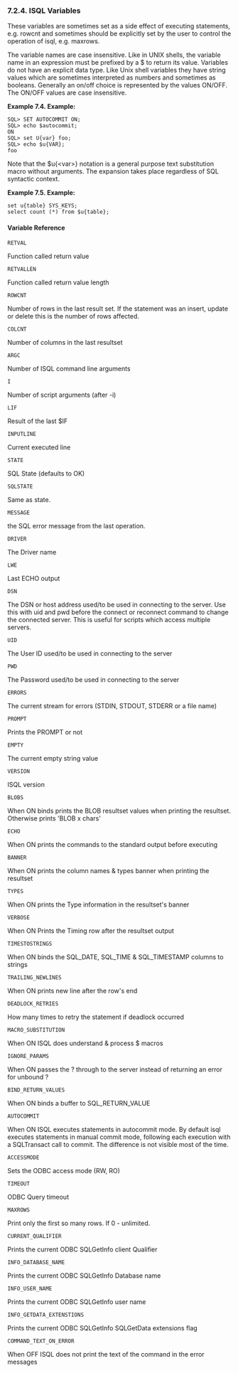 <div>

<div>

<div>

<div>

### 7.2.4. ISQL Variables

</div>

</div>

</div>

These variables are sometimes set as a side effect of executing
statements, e.g. rowcnt and sometimes should be explicitly set by the
user to control the operation of isql, e.g. maxrows.

The variable names are case insensitive. Like in UNIX shells, the
variable name in an expression must be prefixed by a \$ to return its
value. Variables do not have an explicit data type. Like Unix shell
variables they have string values which are sometimes interpreted as
numbers and sometimes as booleans. Generally an on/off choice is
represented by the values ON/OFF. The ON/OFF values are case
insensitive.

<div>

**Example 7.4. Example:**

<div>

``` programlisting
SQL> SET AUTOCOMMIT ON;
SQL> echo $autocommit;
ON
SQL> set U{var} foo;
SQL> echo $u{VAR};
foo
```

Note that the \$u{\<var\>} notation is a general purpose text
substitution macro without arguments. The expansion takes place
regardless of SQL syntactic context.

</div>

</div>

  

<div>

**Example 7.5. Example:**

<div>

``` programlisting
set u{table} SYS_KEYS;
select count (*) from $u{table};
```

</div>

</div>

  

<div>

<div>

<div>

<div>

#### Variable Reference

</div>

</div>

</div>

``` programlisting
RETVAL
```

Function called return value

``` programlisting
RETVALLEN
```

Function called return value length

``` programlisting
ROWCNT
```

Number of rows in the last result set. If the statement was an insert,
update or delete this is the number of rows affected.

``` programlisting
COLCNT
```

Number of columns in the last resultset

``` programlisting
ARGC
```

Number of ISQL command line arguments

``` programlisting
I
```

Number of script arguments (after -i)

``` programlisting
LIF
```

Result of the last \$IF

``` programlisting
INPUTLINE
```

Current executed line

``` programlisting
STATE
```

SQL State (defaults to OK)

``` programlisting
SQLSTATE
```

Same as state.

``` programlisting
MESSAGE
```

the SQL error message from the last operation.

``` programlisting
DRIVER
```

The Driver name

``` programlisting
LWE
```

Last ECHO output

``` programlisting
DSN
```

The DSN or host address used/to be used in connecting to the server. Use
this with uid and pwd before the connect or reconnect command to change
the connected server. This is useful for scripts which access multiple
servers.

``` programlisting
UID
```

The User ID used/to be used in connecting to the server

``` programlisting
PWD
```

The Password used/to be used in connecting to the server

``` programlisting
ERRORS
```

The current stream for errors (STDIN, STDOUT, STDERR or a file name)

``` programlisting
PROMPT
```

Prints the PROMPT or not

``` programlisting
EMPTY
```

The current empty string value

``` programlisting
VERSION
```

ISQL version

``` programlisting
BLOBS
```

When ON binds prints the BLOB resultset values when printing the
resultset. Otherwise prints 'BLOB x chars'

``` programlisting
ECHO
```

When ON prints the commands to the standard output before executing

``` programlisting
BANNER
```

When ON prints the column names & types banner when printing the
resultset

``` programlisting
TYPES
```

When ON prints the Type information in the resultset's banner

``` programlisting
VERBOSE
```

When ON Prints the Timing row after the resultset output

``` programlisting
TIMESTOSTRINGS
```

When ON binds the SQL_DATE, SQL_TIME & SQL_TIMESTAMP columns to strings

``` programlisting
TRAILING_NEWLINES
```

When ON prints new line after the row's end

``` programlisting
DEADLOCK_RETRIES
```

How many times to retry the statement if deadlock occurred

``` programlisting
MACRO_SUBSTITUTION
```

When ON ISQL does understand & process \$ macros

``` programlisting
IGNORE_PARAMS
```

When ON passes the ? through to the server instead of returning an error
for unbound ?

``` programlisting
BIND_RETURN_VALUES
```

When ON binds a buffer to SQL_RETURN_VALUE

``` programlisting
AUTOCOMMIT
```

When ON ISQL executes statements in autocommit mode. By default isql
executes statements in manual commit mode, following each execution with
a SQLTransact call to commit. The difference is not visible most of the
time.

``` programlisting
ACCESSMODE
```

Sets the ODBC access mode (RW, RO)

``` programlisting
TIMEOUT
```

ODBC Query timeout

``` programlisting
MAXROWS
```

Print only the first so many rows. If 0 - unlimited.

``` programlisting
CURRENT_QUALIFIER
```

Prints the current ODBC SQLGetInfo client Qualifier

``` programlisting
INFO_DATABASE_NAME
```

Prints the current ODBC SQLGetInfo Database name

``` programlisting
INFO_USER_NAME
```

Prints the current ODBC SQLGetInfo user name

``` programlisting
INFO_GETDATA_EXTENSTIONS
```

Prints the current ODBC SQLGetInfo SQLGetData extensions flag

``` programlisting
COMMAND_TEXT_ON_ERROR
```

When OFF ISQL does not print the text of the command in the error
messages

</div>

</div>
